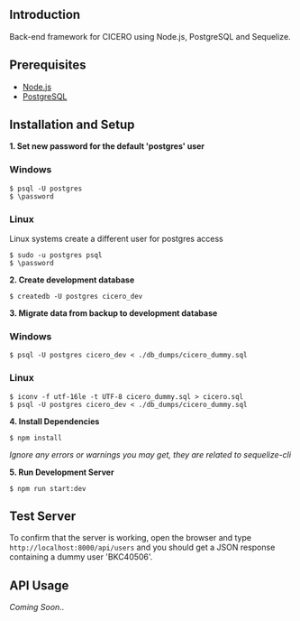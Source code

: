 ## Introduction

Back-end framework for CICERO using Node.js, PostgreSQL and Sequelize.

## Prerequisites

* [Node.js](https://nodejs.org/en/)
* [PostgreSQL](https://www.postgresql.org/)

## Installation and Setup

__1. Set new password for the default 'postgres' user__

### Windows
```
$ psql -U postgres
$ \password
```

### Linux

Linux systems create a different user for postgres access

```
$ sudo -u postgres psql 
$ \password
```

__2. Create development database__

```
$ createdb -U postgres cicero_dev
```

__3. Migrate data from backup to development database__

### Windows

```
$ psql -U postgres cicero_dev < ./db_dumps/cicero_dummy.sql
```

### Linux

```
$ iconv -f utf-16le -t UTF-8 cicero_dummy.sql > cicero.sql 
$ psql -U postgres cicero_dev < ./db_dumps/cicero_dummy.sql 
```

__4. Install Dependencies__

```
$ npm install
```
_Ignore any errors or warnings you may get, they are related to sequelize-cli_

__5. Run Development Server__

```
$ npm run start:dev
```

## Test Server

To confirm that the server is working, open the browser and type ` http://localhost:8000/api/users ` and you should get a JSON response containing a dummy user 'BKC40506'.

## API Usage

_Coming Soon.._

